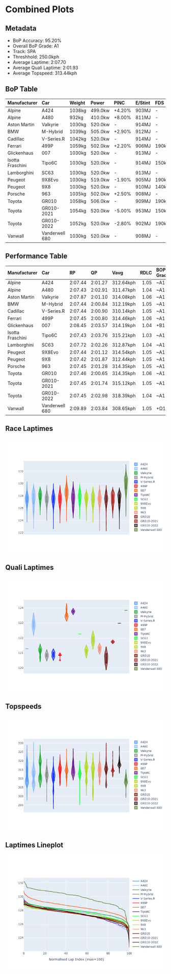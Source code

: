 # Combined Plots

## Metadata

- BoP Accuracy: 95.20%
- Overall BoP Grade: A1
- Track: SPA
- Threshhold: 250.0kph
- Average Laptime: 2:07.70
- Average Quali Laptime: 2:01.93
- Average Topspeed: 313.44kph

## BoP Table
| Manufacturer     | Car            | Weight   | Power   | PINC   | E/Stint   | FDS    | RDP    | QDP    | TDP    |
|:-----------------|:---------------|:---------|:--------|:-------|:----------|:-------|:-------|:-------|:-------|
| Alpine           | A424           | 1038kg   | 499.0kw | +4.20% | 903MJ     | -      | 51.64% | 59.31% | 26.80% |
| Alpine           | A480           | 932kg    | 410.0kw | +8.00% | 811MJ     | -      | 53.05% | 74.07% | 48.97% |
| Aston Martin     | Valkyrie       | 1030kg   | 520.0kw | -      | 914MJ     | -      | 53.50% | 53.33% | 21.51% |
| BMW              | M-Hybrid       | 1039kg   | 505.0kw | +2.90% | 912MJ     | -      | 52.89% | 56.22% | 33.41% |
| Cadillac         | V-Series.R     | 1042kg   | 520.0kw | -      | 914MJ     | -      | 48.63% | 60.80% | 19.01% |
| Ferrari          | 499P           | 1059kg   | 502.0kw | +2.20% | 906MJ     | 190kph | 51.38% | 44.98% | 9.83%  |
| Glickenhaus      | 007            | 1030kg   | 520.0kw | -      | 913MJ     | -      | 46.15% | 49.30% | 41.45% |
| Isotta Fraschini | Tipo6C         | 1030kg   | 520.0kw | -      | 914MJ     | 150kph | 43.95% | 47.22% | 31.53% |
| Lamborghini      | SC63           | 1030kg   | 520.0kw | -      | 913MJ     | -      | 48.33% | 60.95% | 28.65% |
| Peugeot          | 9X8Evo         | 1030kg   | 519.0kw | -1.90% | 905MJ     | 190kph | 48.87% | 52.78% | 15.41% |
| Peugeot          | 9X8            | 1030kg   | 520.0kw | -      | 910MJ     | 140kph | 54.54% | 58.39% | 9.69%  |
| Porsche          | 963            | 1035kg   | 502.0kw | +2.50% | 908MJ     | -      | 50.70% | 44.30% | 29.51% |
| Toyota           | GR010          | 1058kg   | 506.0kw | -      | 909MJ     | 190kph | 51.09% | 52.71% | 11.46% |
| Toyota           | GR010-2021     | 1054kg   | 520.0kw | -5.00% | 953MJ     | 150kph | 54.08% | 54.81% | 9.72%  |
| Toyota           | GR010-2022     | 1052kg   | 520.0kw | -2.80% | 902MJ     | 190kph | 53.45% | 68.83% | 9.58%  |
| Vanwall          | Vanderwell 680 | 1030kg   | 520.0kw | -      | 908MJ     | -      | 49.68% | 60.93% | 34.43% |

## Performance Table
| Manufacturer     | Car            | RP      | QP      | Vavg      |   RDLC | BOP-Grade   | Match   |
|:-----------------|:---------------|:--------|:--------|:----------|-------:|:------------|:--------|
| Alpine           | A424           | 2:07.44 | 2:01.27 | 312.64kph |   1.05 | ~A1         | 99.57%  |
| Alpine           | A480           | 2:07.43 | 2:02.91 | 311.47kph |   1.04 | ~A1         | 99.73%  |
| Aston Martin     | Valkyrie       | 2:07.87 | 2:01.10 | 314.08kph |   1.06 | ~A1         | 100.00% |
| BMW              | M-Hybrid       | 2:07.44 | 2:00.84 | 312.19kph |   1.05 | ~A1         | 100.00% |
| Cadillac         | V-Series.R     | 2:07.44 | 2:00.90 | 310.14kph |   1.05 | ~A1         | 99.86%  |
| Ferrari          | 499P           | 2:07.45 | 2:00.80 | 314.46kph |   1.06 | ~A1         | 99.94%  |
| Glickenhaus      | 007            | 2:08.45 | 2:03.57 | 314.19kph |   1.04 | +B1         | 89.96%  |
| Isotta Fraschini | Tipo6C         | 2:07.43 | 2:03.76 | 315.21kph |   1.03 | ~A1         | 100.00% |
| Lamborghini      | SC63           | 2:07.72 | 2:02.26 | 312.87kph |   1.04 | ~A1         | 100.00% |
| Peugeot          | 9X8Evo         | 2:07.44 | 2:01.12 | 314.54kph |   1.05 | ~A1         | 100.00% |
| Peugeot          | 9X8            | 2:07.42 | 2:01.87 | 312.44kph |   1.05 | ~A1         | 99.96%  |
| Porsche          | 963            | 2:07.45 | 2:01.28 | 314.35kph |   1.05 | ~A1         | 99.84%  |
| Toyota           | GR010          | 2:07.46 | 2:00.65 | 314.35kph |   1.06 | ~A1         | 99.76%  |
| Toyota           | GR010-2021     | 2:07.45 | 2:01.74 | 315.12kph |   1.05 | ~A1         | 100.00% |
| Toyota           | GR010-2022     | 2:07.45 | 2:02.98 | 318.39kph |   1.04 | ~A1         | 99.49%  |
| Vanwall          | Vanderwell 680 | 2:09.89 | 2:03.84 | 308.65kph |   1.05 | +Ω1         | 35.07%  |

## Race Laptimes
![Race Laptimes](images/race_violin.png)

## Quali Laptimes
![Quali Laptimes](images/quali_violin.png)

## Topspeeds
![Topspeeds](images/topspeed_violin.png)

## Laptimes Lineplot
![Laptimes Lineplot](images/laptime_line.png)

